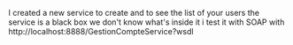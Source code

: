 I created a new service to create and to see the list of your users the service is a black box we don't know what's inside it i test it with SOAP with http://localhost:8888/GestionCompteService?wsdl
